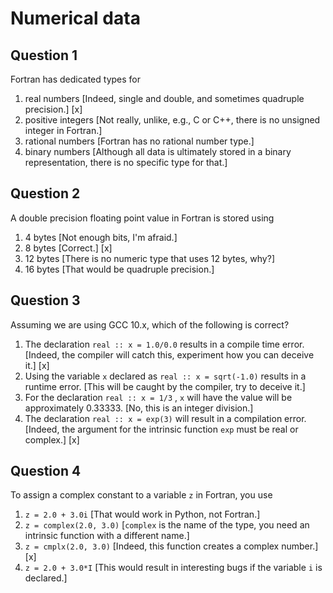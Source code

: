 # Numerical data

## Question 1

Fortran has dedicated types for
1. real numbers [Indeed, single and double, and sometimes quadruple precision.] [x]
1. positive integers [Not really, unlike, e.g., C or C++, there is no unsigned integer in Fortran.]
1. rational numbers [Fortran has no rational number type.]
1. binary numbers [Although all data is ultimately stored in a binary representation, there is no specific type for that.]


## Question 2

A double precision floating point value in Fortran is stored using
1. 4 bytes [Not enough bits, I'm afraid.]
1. 8 bytes [Correct.] [x]
1. 12 bytes [There is no numeric type that uses 12 bytes, why?]
1. 16 bytes [That would be quadruple precision.]


## Question 3

Assuming we are using GCC 10.x, which of the following is correct?
1. The declaration `real :: x = 1.0/0.0` results in a compile time error. [Indeed, the compiler will catch this, experiment how you can deceive it.] [x]
1. Using  the variable `x` declared as `real :: x = sqrt(-1.0)` results in a runtime error. [This will be caught by the compiler, try to deceive it.]
1. For the declaration `real :: x = 1/3` , `x` will have the value will be approximately 0.33333. [No, this is an integer division.]
1. The declaration `real :: x = exp(3)` will result in a compilation error. [Indeed, the argument for the intrinsic function `exp` must be real or complex.] [x]


## Question 4

To assign a complex constant to a variable `z` in Fortran, you use
1. `z = 2.0 + 3.0i` [That would work in Python, not Fortran.]
1. `z = complex(2.0, 3.0)` [`complex` is the name of the type, you need an intrinsic function with a different name.]
1. `z = cmplx(2.0, 3.0)` [Indeed, this function creates a complex number.] [x]
1. `z = 2.0 + 3.0*I` [This would result in interesting bugs if the variable `i` is declared.]
